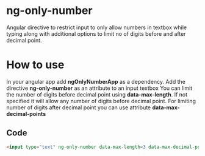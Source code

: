 # ng-only-number
Angular directive to restrict input to only allow numbers in textbox while typing along with additional options to limit no of digits before and after decimal point.

# How to use
In your angular app add **ngOnlyNumberApp** as a dependency.
Add the directive **ng-only-number** as an attribute to an input textbox
You can limit the number of digits before decimal point using **data-max-length**. If not specified it will allow any number of digits before decimal point. For limiting number of digits after decimal point you can use attribute **data-max-decimal-points**

## Code
```html
<input type="text" ng-only-number data-max-length=3 data-max-decimal-points=1>
```